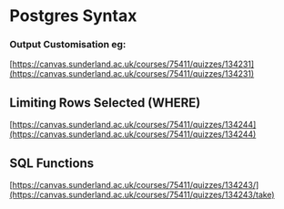 # Postgres Syntax
### Output Customisation eg:

[https://canvas.sunderland.ac.uk/courses/75411/quizzes/134231](https://canvas.sunderland.ac.uk/courses/75411/quizzes/134231)

Limiting Rows Selected (WHERE)
------------------------------

[https://canvas.sunderland.ac.uk/courses/75411/quizzes/134244](https://canvas.sunderland.ac.uk/courses/75411/quizzes/134244)

SQL Functions
-------------

[https://canvas.sunderland.ac.uk/courses/75411/quizzes/134243/](https://canvas.sunderland.ac.uk/courses/75411/quizzes/134243/take)